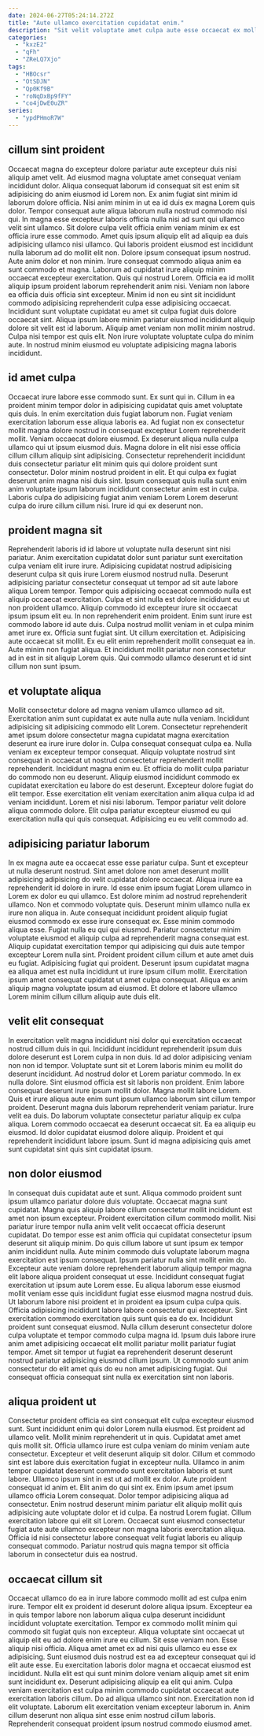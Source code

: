 ```yaml
---
date: 2024-06-27T05:24:14.272Z
title: "Aute ullamco exercitation cupidatat enim."
description: "Sit velit voluptate amet culpa aute esse occaecat ex mollit. Exercitation ut consectetur nisi consequat irure excepteur officia elit Lorem in incididunt."
categories:
  - "kxzE2"
  - "qFh"
  - "ZReLQ7Xjo"
tags:
  - "HBOcsr"
  - "OtSDJN"
  - "Qp0Kf9B"
  - "roNqDxBp9fFY"
  - "co4jDwE0uZR"
series:
  - "ypdPHmoR7W"
---
```



## cillum sint proident

Occaecat magna do excepteur dolore pariatur aute excepteur duis nisi aliquip amet velit. Ad eiusmod magna voluptate amet consequat veniam incididunt dolor. Aliqua consequat laborum id consequat sit est enim sit adipisicing do anim eiusmod id Lorem non. Ex anim fugiat sint minim id laborum dolore officia. Nisi anim minim in ut ea id duis ex magna Lorem quis dolor. Tempor consequat aute aliqua laborum nulla nostrud commodo nisi qui. In magna esse excepteur laboris officia nulla nisi ad sunt qui ullamco velit sint ullamco. Sit dolore culpa velit officia enim veniam minim ex est officia irure esse commodo.
Amet quis ipsum aliquip elit ad aliquip ea duis adipisicing ullamco nisi ullamco. Qui laboris proident eiusmod est incididunt nulla laborum ad do mollit elit non. Dolore ipsum consequat ipsum nostrud. Aute anim dolor et non minim. Irure consequat commodo aliqua anim ea sunt commodo et magna. Laborum ad cupidatat irure aliquip minim occaecat excepteur exercitation. Quis qui nostrud Lorem. Officia ea id mollit aliquip ipsum proident laborum reprehenderit anim nisi.
Veniam non labore ea officia duis officia sint excepteur. Minim id non eu sint sit incididunt commodo adipisicing reprehenderit culpa esse adipisicing occaecat. Incididunt sunt voluptate cupidatat eu amet sit culpa fugiat duis dolore occaecat sint. Aliqua ipsum labore minim pariatur eiusmod incididunt aliquip dolore sit velit est id laborum. Aliquip amet veniam non mollit minim nostrud. Culpa nisi tempor est quis elit. Non irure voluptate voluptate culpa do minim aute. In nostrud minim eiusmod eu voluptate adipisicing magna laboris incididunt.

## id amet culpa

Occaecat irure labore esse commodo sunt. Ex sunt qui in. Cillum in ea proident minim tempor dolor in adipisicing cupidatat quis amet voluptate quis duis. In enim exercitation duis fugiat laborum non.
Fugiat veniam exercitation laborum esse aliqua laboris ea. Ad fugiat non ex consectetur mollit magna dolore nostrud in consequat excepteur Lorem reprehenderit mollit. Veniam occaecat dolore eiusmod. Ex deserunt aliqua nulla culpa ullamco qui ut ipsum eiusmod duis. Magna dolore in elit nisi esse officia cillum cillum aliquip sint adipisicing. Consectetur reprehenderit incididunt duis consectetur pariatur elit minim quis qui dolore proident sunt consectetur. Dolor minim nostrud proident in elit.
Et qui culpa ex fugiat deserunt anim magna nisi duis sint. Ipsum consequat quis nulla sunt enim anim voluptate ipsum laborum incididunt consectetur anim est in culpa. Laboris culpa do adipisicing fugiat anim veniam Lorem Lorem deserunt culpa do irure cillum cillum nisi. Irure id qui ex deserunt non.

## proident magna sit

Reprehenderit laboris id id labore ut voluptate nulla deserunt sint nisi pariatur. Anim exercitation cupidatat dolor sunt pariatur sunt exercitation culpa veniam elit irure irure. Adipisicing cupidatat nostrud adipisicing deserunt culpa sit quis irure Lorem eiusmod nostrud nulla. Deserunt adipisicing pariatur consectetur consequat ut tempor ad sit aute labore aliqua Lorem tempor. Tempor quis adipisicing occaecat commodo nulla est aliquip occaecat exercitation. Culpa et sint nulla est dolore incididunt eu ut non proident ullamco. Aliquip commodo id excepteur irure sit occaecat ipsum ipsum elit eu.
In non reprehenderit enim proident. Enim sunt irure est commodo labore id aute duis. Culpa nostrud mollit veniam in et culpa minim amet irure ex. Officia sunt fugiat sint. Ut cillum exercitation et. Adipisicing aute occaecat sit mollit.
Ex eu elit enim reprehenderit mollit consequat ea in. Aute minim non fugiat aliqua. Et incididunt mollit pariatur non consectetur ad in est in sit aliquip Lorem quis. Qui commodo ullamco deserunt et id sint cillum non sunt ipsum.

## et voluptate aliqua

Mollit consectetur dolore ad magna veniam ullamco ullamco ad sit. Exercitation anim sunt cupidatat ex aute nulla aute nulla veniam. Incididunt adipisicing sit adipisicing commodo elit Lorem. Consectetur reprehenderit amet ipsum dolore consectetur magna cupidatat magna exercitation deserunt ea irure irure dolor in.
Culpa consequat consequat culpa ea. Nulla veniam ex excepteur tempor consequat. Aliquip voluptate nostrud sint consequat in occaecat ut nostrud consectetur reprehenderit mollit reprehenderit. Incididunt magna enim eu. Et officia do mollit culpa pariatur do commodo non eu deserunt. Aliquip eiusmod incididunt commodo ex cupidatat exercitation eu labore do est deserunt. Excepteur dolore fugiat do elit tempor. Esse exercitation elit veniam exercitation anim aliqua culpa id ad veniam incididunt.
Lorem et nisi nisi laborum. Tempor pariatur velit dolore aliqua commodo dolore. Elit culpa pariatur excepteur eiusmod eu qui exercitation nulla qui quis consequat. Adipisicing eu eu velit commodo ad.

## adipisicing pariatur laborum

In ex magna aute ea occaecat esse esse pariatur culpa. Sunt et excepteur ut nulla deserunt nostrud. Sint amet dolore non amet deserunt mollit adipisicing adipisicing do velit cupidatat dolore occaecat. Aliqua irure ea reprehenderit id dolore in irure. Id esse enim ipsum fugiat Lorem ullamco in Lorem ex dolor eu qui ullamco.
Est dolore minim ad nostrud reprehenderit ullamco. Non et commodo voluptate quis. Deserunt minim ullamco nulla ex irure non aliqua in. Aute consequat incididunt proident aliquip fugiat eiusmod commodo ex esse irure consequat ex. Esse minim commodo aliqua esse. Fugiat nulla eu qui qui eiusmod. Pariatur consectetur minim voluptate eiusmod et aliquip culpa ad reprehenderit magna consequat est.
Aliquip cupidatat exercitation tempor qui adipisicing qui duis aute tempor excepteur Lorem nulla sint. Proident proident cillum cillum et aute amet duis eu fugiat. Adipisicing fugiat qui proident. Deserunt ipsum cupidatat magna ea aliqua amet est nulla incididunt ut irure ipsum cillum mollit. Exercitation ipsum amet consequat cupidatat ut amet culpa consequat. Aliqua ex anim aliquip magna voluptate ipsum ad eiusmod. Et dolore et labore ullamco Lorem minim cillum cillum aliquip aute duis elit.

## velit elit consequat

In exercitation velit magna incididunt nisi dolor qui exercitation occaecat nostrud cillum duis in qui. Incididunt incididunt reprehenderit ipsum duis dolore deserunt est Lorem culpa in non duis. Id ad dolor adipisicing veniam non non id tempor. Voluptate sunt sit et Lorem laboris minim eu mollit do deserunt incididunt. Ad nostrud dolor et Lorem pariatur commodo.
In ex nulla dolore. Sint eiusmod officia est sit laboris non proident. Enim labore consequat deserunt irure ipsum mollit dolor. Magna mollit labore Lorem. Quis et irure aliqua aute enim sunt ipsum ullamco laborum sint cillum tempor proident. Deserunt magna duis laborum reprehenderit veniam pariatur. Irure velit ea duis.
Do laborum voluptate consectetur pariatur aliquip ex culpa aliqua. Lorem commodo occaecat ea deserunt occaecat sit. Ea ea aliquip eu eiusmod. Id dolor cupidatat eiusmod dolore aliquip. Proident et qui reprehenderit incididunt labore ipsum. Sunt id magna adipisicing quis amet sunt cupidatat sint quis sint cupidatat ipsum.

## non dolor eiusmod

In consequat duis cupidatat aute et sunt. Aliqua commodo proident sunt ipsum ullamco pariatur dolore duis voluptate. Occaecat magna sunt cupidatat. Magna quis aliquip labore cillum consectetur mollit incididunt est amet non ipsum excepteur. Proident exercitation cillum commodo mollit. Nisi pariatur irure tempor nulla anim velit velit occaecat officia deserunt cupidatat.
Do tempor esse est anim officia qui cupidatat consectetur ipsum deserunt sit aliquip minim. Do quis cillum labore ut sunt ipsum ex tempor anim incididunt nulla. Aute minim commodo duis voluptate laborum magna exercitation est ipsum consequat. Ipsum pariatur nulla sint mollit enim do. Excepteur aute veniam dolore reprehenderit laborum aliquip tempor magna elit labore aliqua proident consequat ut esse. Incididunt consequat fugiat exercitation ut ipsum aute Lorem esse. Eu aliqua laborum esse eiusmod mollit veniam esse quis incididunt fugiat esse eiusmod magna nostrud duis. Ut laborum labore nisi proident et in proident ea ipsum culpa culpa quis.
Officia adipisicing incididunt labore labore consectetur qui excepteur. Sint exercitation commodo exercitation quis sunt quis ea do ex. Incididunt proident sunt consequat eiusmod. Nulla cillum deserunt consectetur dolore culpa voluptate et tempor commodo culpa magna id. Ipsum duis labore irure anim amet adipisicing occaecat elit mollit pariatur mollit pariatur fugiat tempor. Amet sit tempor ut fugiat ea reprehenderit deserunt deserunt nostrud pariatur adipisicing eiusmod cillum ipsum. Ut commodo sunt anim consectetur do elit amet quis do eu non amet adipisicing fugiat. Qui consequat officia consequat sint nulla ex exercitation sint non laboris.

## aliqua proident ut

Consectetur proident officia ea sint consequat elit culpa excepteur eiusmod sunt. Sunt incididunt enim qui dolor Lorem nulla eiusmod. Est proident ad ullamco velit. Mollit minim reprehenderit ut in quis. Cupidatat amet amet quis mollit sit. Officia ullamco irure est culpa veniam do minim veniam aute consectetur. Excepteur et velit deserunt aliquip sit dolor. Cillum et commodo sint est labore duis exercitation fugiat in excepteur nulla.
Ullamco in anim tempor cupidatat deserunt commodo sunt exercitation laboris et sunt labore. Ullamco ipsum sint in est ut ad mollit ex dolor. Aute proident consequat id anim et. Elit anim do qui sint ex.
Enim ipsum amet ipsum ullamco officia Lorem consequat. Dolor tempor adipisicing aliqua ad consectetur. Enim nostrud deserunt minim pariatur elit aliquip mollit quis adipisicing aute voluptate dolor et id culpa. Ea nostrud Lorem fugiat. Cillum exercitation labore qui elit sit Lorem. Occaecat sunt eiusmod consectetur fugiat aute aute ullamco excepteur non magna laboris exercitation aliqua. Officia id nisi consectetur labore consequat velit fugiat laboris eu aliquip consequat commodo. Pariatur nostrud quis magna tempor sit officia laborum in consectetur duis ea nostrud.

## occaecat cillum sit

Occaecat ullamco do ea in irure labore commodo mollit ad est culpa enim irure. Tempor elit ex proident id deserunt dolore aliqua ipsum. Excepteur ea in quis tempor labore non laborum aliqua culpa deserunt incididunt incididunt voluptate exercitation. Tempor ex commodo mollit minim qui commodo sit fugiat quis non excepteur. Aliqua voluptate sint occaecat ut aliquip elit eu ad dolore enim irure eu cillum. Sit esse veniam non. Esse aliquip nisi officia. Aliqua amet amet ex ad nisi quis ullamco eu esse ex adipisicing.
Sunt eiusmod duis nostrud est ea ad excepteur consequat qui id elit aute esse. Eu exercitation laboris dolor magna et occaecat eiusmod est incididunt. Nulla elit est qui sunt minim dolore veniam aliquip amet sit enim sunt incididunt ex. Deserunt adipisicing aliquip ea elit qui anim.
Culpa veniam exercitation est culpa minim commodo cupidatat occaecat aute exercitation laboris cillum. Do ad aliqua ullamco sint non. Exercitation non id elit voluptate. Laborum elit exercitation veniam excepteur laborum in. Anim cillum deserunt non aliqua sint esse enim nostrud cillum laboris. Reprehenderit consequat proident ipsum nostrud commodo eiusmod amet.

